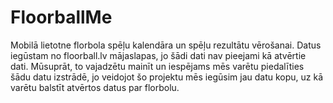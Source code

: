 # FloorballMe
Mobilā lietotne florbola spēļu kalendāra un spēļu rezultātu vērošanai.
Datus iegūstam no floorball.lv mājaslapas, jo šādi dati nav pieejami kā atvērtie dati. Mūsuprāt, to vajadzētu mainīt un iespējams mēs varētu piedalīties šādu datu izstrādē, jo veidojot šo projektu mēs iegūsim jau datu kopu, uz kā varētu balstīt atvērtos datus par florbolu.
